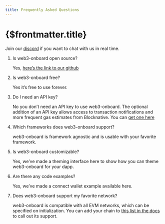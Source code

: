 ```yaml
---
title: Frequently Asked Questions
---
```


# {$frontmatter.title}

Join our [discord](https://discord.com/invite/KZaBVME) if you want to chat with us in real time.

1. Is web3-onboard open source?

    Yes, [here’s the link to our github](https://github.com/blocknative/web3-onboard)

2. Is web3-onboard free?

    Yes it’s free to use forever.

3. Do I need an API key?

    No you don’t need an API key to use web3-onboard. The optional addition of an API key allows access to transaction notifications and more frequent gas estimates from Blocknative. You can [get one here](https://explorer.blocknative.com/account)

4. Which frameworks does web3-onboard support?

    web3-onboard is framework agnostic and is usable with your favorite framework.

5. Is web3-onboard customizable?

    Yes, we’ve made a theming interface here to show how you can theme web3-onboard for your dapp.

6. Are there any code examples?

    Yes, we’ve made a connect wallet example available here.

7. Does web3-onboard support my favorite network?

    web3-onboard is compatible with all EVM networks, which can be specified on initialization. You can add your chain to [this list in the docs](/docs/overview/introduction#supported-networks) to call out its support.

